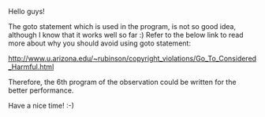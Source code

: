 Hello guys!

The goto statement which is used in the program, is not so good idea, although I know that it works well so far :) 
Refer to the below link to read more about why you should avoid using goto statement:

http://www.u.arizona.edu/~rubinson/copyright_violations/Go_To_Considered_Harmful.html


Therefore, the 6th program of the observation could be written for the better performance.

Have a nice time! :-) 
